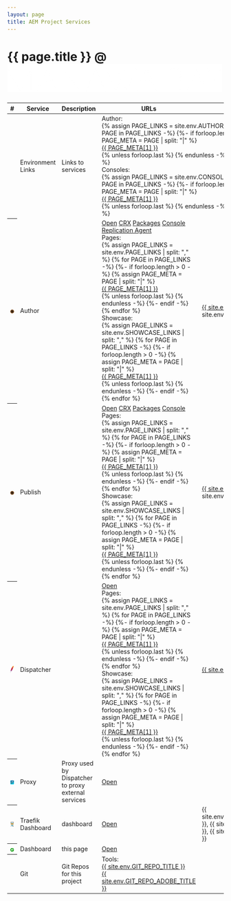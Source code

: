 ```yaml
---
layout: page
title: AEM Project Services
---
```


<!-- markdownlint-disable MD025 -->
# {{ page.title }} @ <img src="logos/site.png" alt="site">

<!-- markdownlint-disable MD033 -->
<table class="table table-hover">
  <thead>
    <tr>
      <th scope="col">#</th>
      <th scope="col">Service</th>
      <th scope="col">Description</th>
      <th scope="col">URLs</th>
      <th scope="col">Direct Access</th>
    </tr>
  </thead>
  <tbody>
    <tr>
      <th scope="row"><i class="fa fa-globe"></i></th>
      <td>Environment Links</td>
      <td>Links to services</td>
      <td colspan="2">
        <div class="m-2">
        Author:
            <div class="row g-2">
                {% assign PAGE_LINKS = site.env.AUTHOR_LINKS | split: "," %}
                {% for PAGE in PAGE_LINKS -%}
                  {%- if forloop.length > 0 -%}
                    {% assign PAGE_META = PAGE | split: "|" %}
                    <div class="col"><a target="_blank" class="btn btn-warning" href="{{ PAGE_META[0] }}"><i class="{{ PAGE_META[2] }}"></i> {{ PAGE_META[1] }}</a></div>
                    {% unless forloop.last %} {% endunless -%}
                  {%- endif -%}
                {% endfor %}
            </div>
        </div>
        <div class="m-2">
        Consoles:
            <div class="row g-2">
                {% assign PAGE_LINKS = site.env.CONSOLE_LINKS | split: "," %}
                {% for PAGE in PAGE_LINKS -%}
                  {%- if forloop.length > 0 -%}
                    {% assign PAGE_META = PAGE | split: "|" %}
                    <div class="col"><a target="_blank" class="btn btn-warning" href="{{ PAGE_META[0] }}"><i class="{{ PAGE_META[2] }}"></i> {{ PAGE_META[1] }}</a></div>
                    {% unless forloop.last %} {% endunless -%}
                  {%- endif -%}
                {% endfor %}
            </div>
        </div>
      </td>
    </tr>
    <tr>
      <th scope="row"><img src="logos/aem-design.png" alt="browse" class="logo"></th>
      <td>Author</td>
      <td></td>
      <td>
        <a target="_blank" class="btn btn-primary" href="{{ site.env.AUTHOR_URL }}">Open</a>
        <a target="_blank" class="btn btn-secondary" href="{{ site.env.AUTHOR_URL }}/crx/de">CRX</a>
        <a target="_blank" class="btn btn-secondary" href="{{ site.env.AUTHOR_URL }}/crx/packmgr">Packages</a>
        <a target="_blank" class="btn btn-secondary" href="{{ site.env.AUTHOR_URL }}/system/console">Console</a>
        <a target="_blank" class="btn btn-primary" href="http://localhost:4502/etc/replication/agents.author/publish.html">Replication Agent</a>
        <div class="m-2">
        Pages:
            <div class="row g-2">
                {% assign PAGE_LINKS = site.env.PAGE_LINKS | split: "," %}
                {% for PAGE in PAGE_LINKS -%}
                  {%- if forloop.length > 0 -%}
                    {% assign PAGE_META = PAGE | split: "|" %}
                    <div class="col"><a target="_blank" class="btn btn-warning" href="{{ site.env.AUTHOR_URL }}{{ PAGE_META[0] }}?wcmmode=disabled"><i class="fa {{ PAGE_META[2] }}"></i> {{ PAGE_META[1] }}</a></div>
                    {% unless forloop.last %} {% endunless -%}
                  {%- endif -%}
                {% endfor %}
            </div>
        </div>
        <div class="m-2">
        Showcase:
            <div class="row g-2">
                {% assign PAGE_LINKS = site.env.SHOWCASE_LINKS | split: "," %}
                {% for PAGE in PAGE_LINKS -%}
                  {%- if forloop.length > 0 -%}
                    {% assign PAGE_META = PAGE | split: "|" %}
                    <div class="col"><a target="_blank" class="btn btn-warning" href="{{ site.env.AUTHOR_URL }}{{ PAGE_META[0] }}?wcmmode=disabled"><i class="fa {{ PAGE_META[2] }}"></i> {{ PAGE_META[1] }}</a></div>
                    {% unless forloop.last %} {% endunless -%}
                  {%- endif -%}
                {% endfor %}
            </div>
        </div>
      </td>
      <td><a target="_blank" href="http://localhost:{{ site.env.AUTHOR_PORT }}">{{ site.env.AUTHOR_PORT }}</a>, {{ site.env.AUTHOR_DEBUG_PORT }}</td>
    </tr>
    <tr>
      <th scope="row"><img src="logos/aem-design.png" alt="browse" class="logo"></th>
      <td>Publish</td>
      <td></td>
      <td><a target="_blank" class="btn btn-primary" href="{{ site.env.PUBLISH_URL }}">Open</a>
        <a target="_blank" class="btn btn-secondary" href="{{ site.env.PUBLISH_URL }}/crx/de">CRX</a>
        <a target="_blank" class="btn btn-secondary" href="{{ site.env.PUBLISH_URL }}/crx/packmgr">Packages</a>
        <a target="_blank" class="btn btn-secondary" href="{{ site.env.PUBLISH_URL }}/system/console">Console</a>
        <div class="m-2">
        Pages:
            <div class="row g-2">
                {% assign PAGE_LINKS = site.env.PAGE_LINKS | split: "," %}
                {% for PAGE in PAGE_LINKS -%}
                  {%- if forloop.length > 0 -%}
                    {% assign PAGE_META = PAGE | split: "|" %}
                    <div class="col"><a target="_blank" class="btn btn-warning" href="{{ site.env.PUBLISH_URL }}{{ PAGE_META[0] }}"><i class="fa {{ PAGE_META[2] }}"></i> {{ PAGE_META[1] }}</a></div>
                    {% unless forloop.last %} {% endunless -%}
                  {%- endif -%}
                {% endfor %}
            </div>
        </div>
        <div class="m-2">
        Showcase:
            <div class="row g-2">
                {% assign PAGE_LINKS = site.env.SHOWCASE_LINKS | split: "," %}
                {% for PAGE in PAGE_LINKS -%}
                  {%- if forloop.length > 0 -%}
                    {% assign PAGE_META = PAGE | split: "|" %}
                    <div class="col"><a target="_blank" class="btn btn-warning" href="{{ site.env.PUBLISH_URL }}{{ PAGE_META[0] }}"><i class="fa {{ PAGE_META[2] }}"></i> {{ PAGE_META[1] }}</a></div>
                    {% unless forloop.last %} {% endunless -%}
                  {%- endif -%}
                {% endfor %}
            </div>
        </div>
      </td>
      <td><a target="_blank" href="http://localhost:{{ site.env.PUBLISH_PORT }}">{{ site.env.PUBLISH_PORT }}</a>, {{ site.env.PUBLISH_DEBUG_PORT }}</td>
    </tr>
    <tr>
      <th scope="row"><img src="logos/Apache_Feather_Logo.svg" alt="browse" class="logo"></th>
      <td>Dispatcher</td>
      <td></td>
      <td><a target="_blank" class="btn btn-primary" href="{{ site.env.DISPATCHER_URL }}">Open</a>
        <div class="m-2">
        Pages:
            <div class="row g-2">
                {% assign PAGE_LINKS = site.env.PAGE_LINKS | split: "," %}
                {% for PAGE in PAGE_LINKS -%}
                  {%- if forloop.length > 0 -%}
                    {% assign PAGE_META = PAGE | split: "|" %}
                    <div class="col"><a target="_blank" class="btn btn-warning" href="https://{{ PAGE_META[3] }}.{{ site.env.DISPATCHER_HOST }}{{ PAGE_META[0] }}"><i class="fa {{ PAGE_META[2] }}"></i> {{ PAGE_META[1] }}</a></div>
                    {% unless forloop.last %} {% endunless -%}
                  {%- endif -%}
                {% endfor %}
            </div>
        </div>
        <div class="m-2">
        Showcase:
            <div class="row g-2">
                {% assign PAGE_LINKS = site.env.SHOWCASE_LINKS | split: "," %}
                {% for PAGE in PAGE_LINKS -%}
                  {%- if forloop.length > 0 -%}
                    {% assign PAGE_META = PAGE | split: "|" %}
                    <div class="col"><a target="_blank" class="btn btn-warning" href="https://{{ PAGE_META[3] }}.{{ site.env.DISPATCHER_HOST }}{{ PAGE_META[0] }}"><i class="fa {{ PAGE_META[2] }}"></i> {{ PAGE_META[1] }}</a></div>
                    {% unless forloop.last %} {% endunless -%}
                  {%- endif -%}
                {% endfor %}
            </div>
        </div>
      </td>
      <td><a href="{{ site.env.DOMAIN_URL }}:{{ site.env.DISPATCHER_PORT }}">{{ site.env.DISPATCHER_PORT }}</a></td>
    </tr>
    <tr>
      <th scope="row"><img src="logos/squid_logo2.png" alt="browse" class="logo"></th>
      <td>Proxy</td>
      <td>Proxy used by Dispatcher to proxy external services</td>
      <td><a target="_blank" class="btn btn-primary" href="{{ site.env.PROXY_URL }}">Open</a></td>
      <td></td>
    </tr>
    <!--tr>
      <th scope="row"><img src="logos/mongo-express.png" alt="browse" class="logo"></th>
      <td>Mongo UI</td>
      <td>Mongo UI to view contents in Mongo</td>
      <td><a target="_blank" class="btn btn-primary" href="{{ site.env.MONGOUI_URL }}">Open</a></td>
      <td></td>
    </tr>
    <tr>
      <th scope="row"><img src="logos/mongodb.png" alt="browse" class="logo"></th>
      <td>Mongo</td>
      <td>Used by Author instance</td>
      <td></td>
      <td></td>
    </tr-->
    <tr>
      <th scope="row"><img src="logos/Traefik.logo.png" alt="traefik" class="logo"></th>
      <td>Traefik Dashboard</td>
      <td>dashboard</td>
      <td><a target="_blank" class="btn btn-primary" href="{{ site.env.TRAEFIK_URL }}/dashboard/">Open</a>
      </td>
      <td>{{ site.env.TRAEFIK_PORT_DASHBOARD }}, {{ site.env.TRAEFIK_PORT_HTTP }}, {{ site.env.TRAEFIK_PORT_HTTPS }}</td>
    </tr>
    <tr>
      <th scope="row"><img src="logos/nginx_icon.svg" alt="nginx" class="logo"></th>
      <td>Dashboard</td>
      <td>this page</td>
      <td><a target="_blank" class="btn btn-primary" href="{{ site.env.DASHBOARD_URL }}">Open</a></td>
      <td></td>
    </tr> 
    <tr>
      <th scope="row"><i class="fab fa-git"></i></th>
      <td>Git</td>
      <td>Git Repos for this project</td>
      <td>
        <div class="m-2">
        Tools:
            <div class="row g-2">
                <div class="col"><a target="_blank" class="btn btn-primary" href="{{ site.env.GIT_REPO }}"><i class="fab {{ site.env.GIT_REPO_ICON }}"></i> {{ site.env.GIT_REPO_TITLE }}</a></div>
                <div class="col"><a target="_blank" class="btn btn-primary" href="{{ site.env.GIT_REPO_ADOBE }}"><i class="fab {{ site.env.GIT_REPO_ADOBE_ICON }}"></i> {{ site.env.GIT_REPO_ADOBE_TITLE }}</a></div>
                <div class="col"></div>
            </div>
        </div>
      </td>
      <td></td>
    </tr>
  </tbody>
</table>
